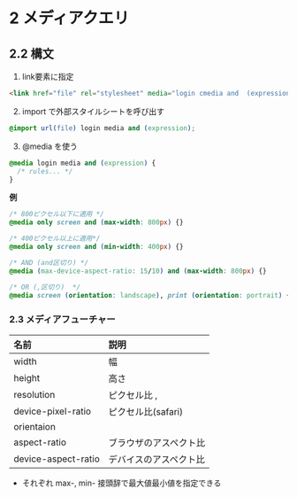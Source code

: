 # 2 メディアクエリ

## 2.2 構文

1. link要素に指定

```html
<link href="file" rel="stylesheet" media="login cmedia and  (expression)">
```

2. import で外部スタイルシートを呼び出す

```css
@import url(file) login media and (expression);
```

3. @media を使う

```css
@media login media and (expression) {
  /* rules... */
}
```

__例__  

```css
/* 800ピクセル以下に適用 */
@media only screen and (max-width: 800px) {}

/* 400ピクセル以上に適用*/
@media only screen and (min-width: 400px) {}

/* AND (and区切り) */
@media (max-device-aspect-ratio: 15/10) and (max-width: 800px) {}

/* OR (,区切り)  */
@media screen (orientation: landscape), print (orientation: portrait) {}
```

### 2.3 メディアフューチャー

|名前|説明|
|:--|:--|
|width|幅|
|height|高さ|
|resolution|ピクセル比 <dpx>,<dpi>|
|device-pixel-ratio|ピクセル比(safari)|
|orientaion|<landscape><portrait>|
|aspect-ratio|ブラウザのアスペクト比|
|device-aspect-ratio|デバイスのアスペクト比|

* それぞれ max-, min- 接頭辞で最大値最小値を指定できる

